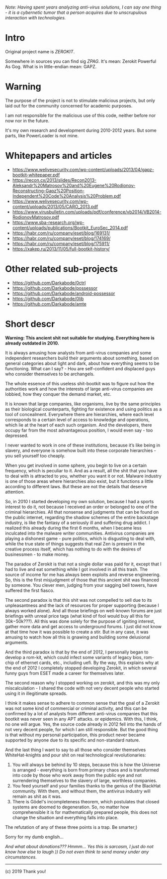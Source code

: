 *Note: Having spent years analyzing anti-virus solutions, I can say one thing - it is a cybernetic tumor that a person acquires due to unscrupulous interaction with technologies.*

# Intro

Original project name is *ZEROKIT*.

Somewhere in sources you can find sig *ZPAG*. It's mean: Zerokit Powerful As Gog. What is in little-endian mean: GAPZ.

# Warning

The purpose of the project is not to stimulate malicious projects, but only laid out for the community concerned for academic purposes.

I am not responsible for the malicious use of this code, neither before nor now nor in the future.

It's my own research and development during 2010-2012 years. But some parts, like PowerLoader is not mine.

# Whitepapers and articles

- https://www.welivesecurity.com/wp-content/uploads/2013/04/gapz-bootkit-whitepaper.pdf
- https://recon.cx/2013/slides/Recon2013-Aleksandr%20Matrosov%20and%20Eugene%20Rodionov-Reconstructing-Gapz%20Position-Independent%20Code%20Analysis%20Problem.pdf
- https://www.welivesecurity.com/wp-content/uploads/2013/05/CARO_2013.pdf
- https://www.virusbulletin.com/uploads/pdf/conference/vb2014/VB2014-RodionovMatrosov.pdf
- https://www.sba-research.org/wp-content/uploads/publications/Bootkit_EuroSec_2014.pdf
- https://habr.com/ru/company/eset/blog/169131/
- https://habr.com/ru/company/eset/blog/174169/
- https://habr.com/ru/company/eset/blog/175911/
- https://xakep.ru/2013/11/05/full-bootkit-history/

# Other related sub-projects

- https://github.com/Darkabode/0ctrl
- https://github.com/Darkabode/possessor
- https://github.com/Darkabode/android-possessor
- https://github.com/Darkabode/0lib
- https://github.com/Darkabode/amte

# Short descr

**Warning: This ancient shit not suitable for studying. Everything here is already outdated in 2010.**

It is always amusing how analysts from anti-virus companies and some independent researchers build their arguments about something, based on general categories about light and dark, about how everything seems to be functioning. What can I say? - Нou are self-confident and displaced guys who consider themselves to be archangels.

The whole essence of this useless shit-bootkit was to figure out how the authorities work and how the interests of large anti-virus companies are lobbied, how they conquer the demand market, etc.

It is known that large companies, like organisms, live by the same principles as their biological counterparts, fighting for existence and using politics as a tool of concealment. Everywhere there are hierarchies, where each level corresponds to a certain level of access to knowledge and operations, which lie at the heart of each such organism. And the developers, there occupy far from the most advantageous position, I would even say - too depressed.

I never wanted to work in one of these institutions, because it’s like being in slavery, and everyone is somehow built into these corporate hierarchies - you sell yourself too cheaply.

When you get involved in some sphere, you begin to live on a certain frequency, which is peculiar to it. And as a result, all the shit that you have to deal with is attracted to you, whether you want it or not. Malware industry is one of those areas where hierarchies also exist, but it functions a little according to different laws. But these are not the details that deserve attention.

So, in 2010 I started developing my own solution, because I had a sports interest to do it, not because I received an order or belonged to one of the criminal hierarchies. All that nonsense and judgments that can be found on the public internet, regarding the shadow schemes of the entire backstage industry, is like the fantasy of a seriously ill and suffering drug addict. I realized this already during the first 6 months, when I became less inculcated into the malware writer communities. Antivirus companies are playing a dishonest game - pure politics, which is disgusting to deal with, while the true state of things suggests that real Zen is present in the creative process itself, which has nothing to do with the desires of businessmen - to make money.

The paradox of Zerokit is that not a single dollar was paid for it, except that I had to live and eat something while I got involved in all this trash. The source of income for me has always been exploits and reverse engineering. So, this is the first misjudgment of those that this ancient shit was financed by someone. You clever men, judging from your sagging bell towers, have suffered the first fiasco.

The second paradox is that this shit was not compelled to sell due to its unpleasantness and the lack of resources for proper supporting (because I always worked alone). And all those briefings on well-known forums are just briefings with unreal price tags (what kind of fool would buy all this for $30k-$50k???). All this was done solely for the purpose of igniting interest, gather more data and get access to underground forums. I just did not know at that time how it was possible to create a stir. But in any case, it was amusing to watch how all this is gnawing and building some delusional arguments.

And the third paradox is that by the end of 2012, I personally began to develop a rom-kit, which could infect some variants of legacy bios, rom-chip of ethernet cards, etc., including uefi. By the way, this explains why at the end of 2012 I completely stopped developing Zerokit, in which several funny guys from ESET made a career for themselves later.

The second reason why I stopped working on zerokit, and this was my only miscalculation - I shared the code with not very decent people who started using it in illegitimate spreads.

I think it makes sense to adhere to common sense that the goal of a Zerokit was not some kind of commercial or criminal activity, and this can be confirmed by a lot of analysts from different anti-virus companies that this bootkit was never seen in any APT attacks. or epidemics. With this, I think, no one will argue. Yes, the source code already in 2012 fell into the hands of not very decent people, for which I am still responsible. But the good thing is that without my personal participation, this product never became supported by anyone due to its specific and non-standard nature.

And the last thing I want to say to all those who consider themselves WhiteHat-knights and pour shit on real technological revolutionaries:

1. You will always be behind by 10 steps, because this is how the Universe is arranged - everything is born from primary chaos and is transformed into code by those who work away from the public eye and not surrendering themselves to the slavery of large, worthless companies.
2. You feed yourself and your families thanks to the genius of the BlackHat community. With them, and without them, the antivirus industry will remain as shit as it was.
3. There is Gödel's incompleteness theorem, which postulates that closed systems are doomed to degeneration. So, no matter how comprehensible it is for mathematically prepared people, this does not change the situation and everything falls into place.

The refutation of any of these three points is a trap. Be smarter;)

Sorry for my dumb english...

*And what about donations??? Hmmm... Yes this is sarcasm, I just do not know how else to laugh )) Do not even think to send money under any circumstances.*

---
(c) 2019 Thank you!
